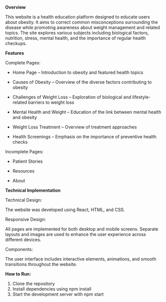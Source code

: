 **Overview**

This website is a health education platform designed to educate users about obesity. It aims to correct common misconceptions surrounding the disease while promoting awareness about weight management and related topics. The site explores various subjects including biological factors, nutrition, stress, mental health, and the importance of regular health checkups.

**Features**

Complete Pages:

* Home Page – Introduction to obesity and featured health topics

* Causes of Obesity – Overview of the diverse factors contributing to obesity

* Challenges of Weight Loss – Exploration of biological and lifestyle-related barriers to weight loss

* Mental Health and Weight – Education of the link between mental health and obesity

* Weight Loss Treatment – Overview of treatment approaches

* Health Screenings – Emphasis on the importance of preventive health checks


Incomplete Pages:

* Patient Stories

* Resources

* About

**Technical Implementation**

Technical Design:

The website was developed using React, HTML, and CSS.

Responsive Design:

All pages are implemented for both desktop and mobile screens. Separate layouts and images are used to enhance the user experience across different devices.

Components:

The user interface includes interactive elements, animations, and smooth transitions throughout the website.

**How to Run:**

1. Clone the repository
2. Install dependencies using npm install
3. Start the development server with npm start
